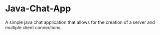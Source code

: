 # Java-Chat-App

A simple java chat application that allows for the creation of a server and multiple client connections.
